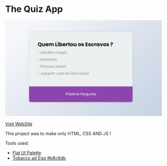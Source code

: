 # The Quiz App
![The Quiz App](./quizappscreen.png)

[Visit WebSite](https://quiz.israelcena.com.br/)

This project was to make only HTML, CSS AND JS !

Tools used:

* [Flat UI Palette](https://flatuicolors.com/palette/defo)
* [Tobacco ad Egg #b8c6db](https://www.eggradients.com/?73afe765_page=3)

